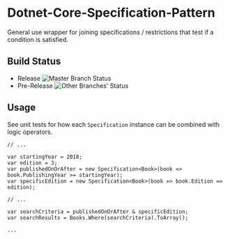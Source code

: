 # Dotnet-Core-Specification-Pattern
General use wrapper for joining specifications / restrictions that test if a condition is satisfied.


## Build Status

 + Release ![Master Branch Status](https://gabe.visualstudio.com/_apis/public/build/definitions/8119b92f-16d5-4ce2-9ade-814b75b0a4cb/9/badge)
 + Pre-Release ![Other Branches' Status](https://gabe.visualstudio.com/_apis/public/build/definitions/8119b92f-16d5-4ce2-9ade-814b75b0a4cb/8/badge)


## Usage

See unit tests for how each `Specification` instance can be combined with logic operators. 

```
// ...

var startingYear = 2018;
var edition = 3;
var publishedOnOrAfter = new Specification<Book>(book => book.PublishingYear >= startingYear);
var specificEdition = new Specification<Book>(book => book.Edition == edition);

// ...

var searchCriteria = publishedOnOrAfter & specificEdition;
var searchResults = Books.Where(searchCriteria).ToArray();

...
```